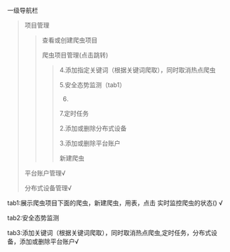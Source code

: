 一级导航栏

> 项目管理
>
> > 查看或创建爬虫项目
> >
> > 爬虫项目管理(点击跳转)
> >
> > > 4.添加指定关键词（根据关键词爬取），同时取消热点爬虫
> > >
> > > 5.安全态势监测（tab1）
> > >
> > > 6.
> > >
> > > 7.定时任务
> > >
> > > 2.添加或删除分布式设备
> > >
> > > 3.添加或删除平台账户
> > >
> > > 新建爬虫
>
> 平台账户管理√
>
> 分布式设备管理√



tab1:展示爬虫项目下面的爬虫，新建爬虫，用表，点击 实时监控爬虫的状态()   √

tab2:安全态势监测

tab3:添加关键词（根据关键词爬取），同时取消热点爬虫,定时任务，分布式设备，添加或删除平台账户√

